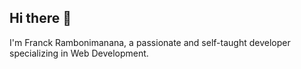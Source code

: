 ## Hi there 👋

I'm Franck Rambonimanana, a passionate  and self-taught developer specializing in Web Development.

